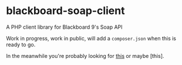 # blackboard-soap-client

A PHP client library for Blackboard 9's Soap API

Work in progress, work in public, will add a `composer.json` when this is ready to go.

In the meanwhile you're probably looking for [this](https://github.com/stedwards/Blackboard-Web-Services-PHP-Library) or maybe [this].